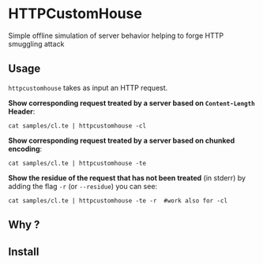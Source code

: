 # HTTPCustomHouse

Simple offline simulation of server behavior helping to forge  HTTP smuggling attack

## Usage

`httpcustomhouse` takes as input an HTTP request.

**Show corresponding request treated by a server based on `Content-Length` Header**:  
```shell
cat samples/cl.te | httpcustomhouse -cl
```

**Show corresponding request treated by a server based on chunked encoding**:
```shell
cat samples/cl.te | httpcustomhouse -te
```

**Show the residue of the request that has not been treated** (in stderr) by adding the flag `-r` (or `--residue`) you can see:
```shell
cat samples/cl.te | httpcustomhouse -te -r  #work also for -cl
```

## Why ?

## Install
